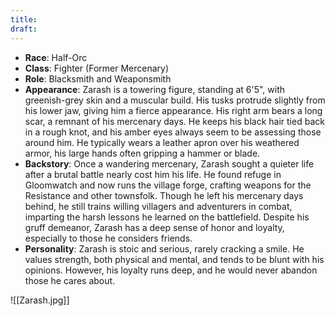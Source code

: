 ```yaml
---
title: 
draft:
---
```

- **Race**: Half-Orc
- **Class**: Fighter (Former Mercenary)
- **Role**: Blacksmith and Weaponsmith
- **Appearance**: Zarash is a towering figure, standing at 6'5", with greenish-grey skin and a muscular build. His tusks protrude slightly from his lower jaw, giving him a fierce appearance. His right arm bears a long scar, a remnant of his mercenary days. He keeps his black hair tied back in a rough knot, and his amber eyes always seem to be assessing those around him. He typically wears a leather apron over his weathered armor, his large hands often gripping a hammer or blade.
- **Backstory**: Once a wandering mercenary, Zarash sought a quieter life after a brutal battle nearly cost him his life. He found refuge in Gloomwatch and now runs the village forge, crafting weapons for the Resistance and other townsfolk. Though he left his mercenary days behind, he still trains willing villagers and adventurers in combat, imparting the harsh lessons he learned on the battlefield. Despite his gruff demeanor, Zarash has a deep sense of honor and loyalty, especially to those he considers friends.
- **Personality**: Zarash is stoic and serious, rarely cracking a smile. He values strength, both physical and mental, and tends to be blunt with his opinions. However, his loyalty runs deep, and he would never abandon those he cares about.

![[Zarash.jpg]]